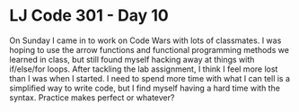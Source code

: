 # LJ Code 301 - Day 10

On Sunday I came in to work on Code Wars with lots of classmates. I was hoping to use the arrow functions and functional programming methods we learned in class, but still found myself hacking away at things with if/else/for loops. After tackling the lab assignment, I think I feel more lost than I was when I started. I need to spend more time with what I can tell is a simplified way to write code, but I find myself having a hard time with the syntax. Practice makes perfect or whatever? 
